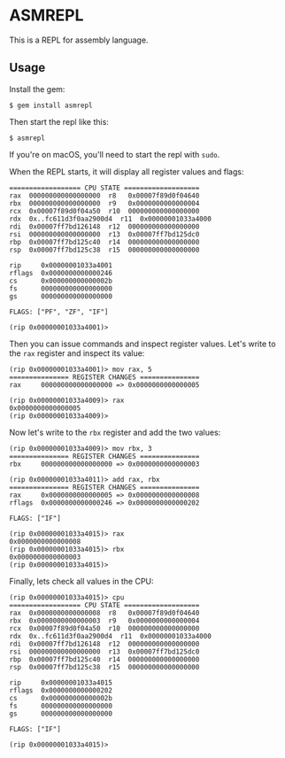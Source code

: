 # ASMREPL

This is a REPL for assembly language.

## Usage

Install the gem:

```
$ gem install asmrepl
```

Then start the repl like this:

```
$ asmrepl
```

If you're on macOS, you'll need to start the repl with `sudo`.

When the REPL starts, it will display all register values and flags:

```
================== CPU STATE ===================
rax  000000000000000000  r8   0x00007f89d0f04640
rbx  000000000000000000  r9   0x0000000000000004
rcx  0x00007f89d0f04a50  r10  000000000000000000
rdx  0x..fc611d3f0aa2900d4  r11  0x00000001033a4000
rdi  0x00007ff7bd126148  r12  000000000000000000
rsi  000000000000000000  r13  0x00007ff7bd125dc0
rbp  0x00007ff7bd125c40  r14  000000000000000000
rsp  0x00007ff7bd125c38  r15  000000000000000000

rip     0x00000001033a4001
rflags  0x0000000000000246
cs      0x000000000000002b
fs      000000000000000000
gs      000000000000000000

FLAGS: ["PF", "ZF", "IF"]

(rip 0x00000001033a4001)>
```

Then you can issue commands and inspect register values.  Let's write to the
`rax` register and inspect its value:

```
(rip 0x00000001033a4001)> mov rax, 5
=============== REGISTER CHANGES ===============
rax     000000000000000000 => 0x0000000000000005

(rip 0x00000001033a4009)> rax
0x0000000000000005
(rip 0x00000001033a4009)>
```

Now let's write to the `rbx` register and add the two values:

```
(rip 0x00000001033a4009)> mov rbx, 3
=============== REGISTER CHANGES ===============
rbx     000000000000000000 => 0x0000000000000003

(rip 0x00000001033a4011)> add rax, rbx
=============== REGISTER CHANGES ===============
rax     0x0000000000000005 => 0x0000000000000008
rflags  0x0000000000000246 => 0x0000000000000202

FLAGS: ["IF"]

(rip 0x00000001033a4015)> rax
0x0000000000000008
(rip 0x00000001033a4015)> rbx
0x0000000000000003
(rip 0x00000001033a4015)>
```

Finally, lets check all values in the CPU:

```
(rip 0x00000001033a4015)> cpu
================== CPU STATE ===================
rax  0x0000000000000008  r8   0x00007f89d0f04640
rbx  0x0000000000000003  r9   0x0000000000000004
rcx  0x00007f89d0f04a50  r10  000000000000000000
rdx  0x..fc611d3f0aa2900d4  r11  0x00000001033a4000
rdi  0x00007ff7bd126148  r12  000000000000000000
rsi  000000000000000000  r13  0x00007ff7bd125dc0
rbp  0x00007ff7bd125c40  r14  000000000000000000
rsp  0x00007ff7bd125c38  r15  000000000000000000

rip     0x00000001033a4015
rflags  0x0000000000000202
cs      0x000000000000002b
fs      000000000000000000
gs      000000000000000000

FLAGS: ["IF"]

(rip 0x00000001033a4015)>
```
